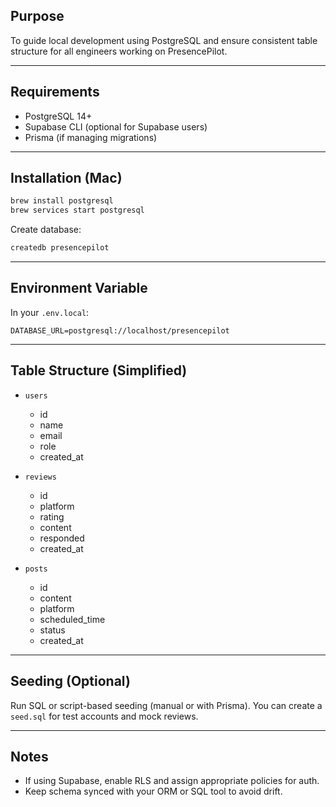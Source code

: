 ## Purpose
To guide local development using PostgreSQL and ensure consistent table structure for all engineers working on PresencePilot.

---

## Requirements

- PostgreSQL 14+
- Supabase CLI (optional for Supabase users)
- Prisma (if managing migrations)

---

## Installation (Mac)

```bash
brew install postgresql
brew services start postgresql
```

Create database:

```bash
createdb presencepilot
```

---

## Environment Variable

In your `.env.local`:

```env
DATABASE_URL=postgresql://localhost/presencepilot
```

---

## Table Structure (Simplified)

- `users`
  - id
  - name
  - email
  - role
  - created_at

- `reviews`
  - id
  - platform
  - rating
  - content
  - responded
  - created_at

- `posts`
  - id
  - content
  - platform
  - scheduled_time
  - status
  - created_at

---

## Seeding (Optional)

Run SQL or script-based seeding (manual or with Prisma). You can create a `seed.sql` for test accounts and mock reviews.

---

## Notes

- If using Supabase, enable RLS and assign appropriate policies for auth.
- Keep schema synced with your ORM or SQL tool to avoid drift.

